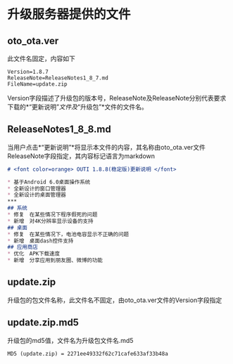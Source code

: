 # 升级服务器提供的文件
## oto_ota.ver
此文件名固定，内容如下
```
Version=1.8.7
ReleaseNote=ReleaseNotes1_8_7.md
FileName=update.zip
```
Version字段描述了升级包的版本号，ReleaseNote及ReleaseNote分别代表要求下载的*“更新说明”*文件及*“升级包”*文件的文件名。
## ReleaseNotes1_8_8.md
当用户点击*“更新说明”*将显示本文件的内容，其名称由oto_ota.ver文件ReleaseNote字段指定，其内容标记语言为markdown
```markdown
# <font color=orange> OUTI 1.8.8(稳定版)更新说明 </font>

* 基于Android 6.0桌面操作系统
* 全新设计的窗口管理器
* 全新设计的桌面管理器
***
## 系统  
* 修复　在某些情况下程序假死的问题  
* 新增　对4K分辨率显示设备的支持  
## 桌面  
* 修复　在某些情况下，电池电容显示不正确的问题  
* 新增　桌面dash控件支持  
## 应用商店  
* 优化　APK下载速度  
* 新增　分享应用到朋友圈、微博的功能　
```
## update.zip
升级包的包文件名称，此文件名不固定，由oto_ota.ver文件的Version字段指定
## update.zip.md5
升级包的md5值，文件名为升级包文件名.md5
```
MD5 (update.zip) = 2271ee49332f62c71cafe633af33b48a
```
